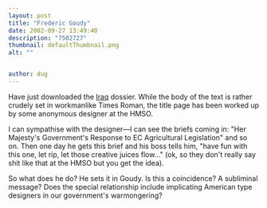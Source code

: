 ```yaml
---
layout: post
title: "Frederic Goudy"
date: 2002-09-27 13:49:40
description: "7502727"
thumbnail: defaultThumbnail.png
alt: ""


author: dug
---
```


<p>Have just downloaded the <a href="http://news.bbc.co.uk/nol/shared/spl/hi/middle_east/02/uk_dossier_on_iraq/pdf/iraqdossier.pdf" title="the Iraq dossier in PDF format">Iraq</a> dossier. While the body of the text is rather crudely set in workmanlike Times Roman, the title page has been worked up by some anonymous designer at the <span class="caps">HMSO.</span></p>

<p>I can sympathise with the designer&mdash;I can see the briefs coming in: "Her Majesty's Government's Response to EC Agricultural Legislation" and so on. Then one day he gets this brief and his boss tells him, "have fun with this one, let rip, let those creative juices flow..." (ok, so they don't really say shit like that at the <span class="caps">HMSO </span>but you get the idea). </p>

<p>So what does he do? He sets it in Goudy. Is this a coincidence? A subliminal message? Does the special relationship include implicating American type designers in our government's warmongering?</p>
